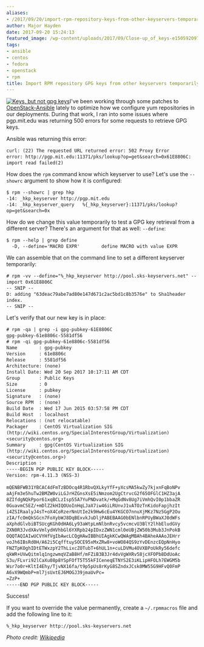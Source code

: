 ```yaml
---
aliases:
- /2017/09/20/import-rpm-repository-keys-from-other-keyservers-temporarily/
author: Major Hayden
date: 2017-09-20 15:24:13
featured_image: /wp-content/uploads/2017/09/Close-up_of_keys-e1505920978611.jpg
tags:
- ansible
- centos
- fedora
- openstack
- rpm
title: Import RPM repository GPG keys from other keyservers temporarily
---
```


[<img src="/wp-content/uploads/2017/09/Close-up_of_keys-e1505920978611.jpg" alt="Keys, but not gpg keys" width="1024" height="399" class="aligncenter size-full wp-image-6815" srcset="/wp-content/uploads/2017/09/Close-up_of_keys-e1505920978611.jpg 1024w, /wp-content/uploads/2017/09/Close-up_of_keys-e1505920978611-300x117.jpg 300w, /wp-content/uploads/2017/09/Close-up_of_keys-e1505920978611-768x299.jpg 768w" sizes="(max-width: 1024px) 100vw, 1024px" />][1]I've been working through some patches to [OpenStack-Ansible][2] lately to optimize how we configure yum repositories in our deployments. During that work, I ran into some issues where pgp.mit.edu was returning 500 errors for some requests to retrieve GPG keys.

Ansible was returning this error:

```
curl: (22) The requested URL returned error: 502 Proxy Error
error: http://pgp.mit.edu:11371/pks/lookup?op=get&search=0x61E8806C: import read failed(2)
```


How does the `rpm` command know which keyserver to use? Let's use the `--showrc` argument to show how it is configured:

```
$ rpm --showrc | grep hkp
-14: _hkp_keyserver http://pgp.mit.edu
-14: _hkp_keyserver_query   %{_hkp_keyserver}:11371/pks/lookup?op=get&search=0x
```


How do we change this value temporarily to test a GPG key retrieval from a different server? There's an argument for that as well: `--define`:

```
$ rpm --help | grep define
  -D, --define='MACRO EXPR'        define MACRO with value EXPR
```


We can assemble that on the command line to set a different keyserver temporarily:

```
# rpm -vv --define="%_hkp_keyserver http://pool.sks-keyservers.net" --import 0x61E8806C
-- SNIP --
D: adding "63deac79abe7ad80e147d671c2ac5bd1c8b3576e" to Sha1header index.
-- SNIP --
```


Let's verify that our new key is in place:

```
# rpm -qa | grep -i gpg-pubkey-61E8806C
gpg-pubkey-61e8806c-5581df56
# rpm -qi gpg-pubkey-61e8806c-5581df56
Name        : gpg-pubkey
Version     : 61e8806c
Release     : 5581df56
Architecture: (none)
Install Date: Wed 20 Sep 2017 10:17:11 AM CDT
Group       : Public Keys
Size        : 0
License     : pubkey
Signature   : (none)
Source RPM  : (none)
Build Date  : Wed 17 Jun 2015 03:57:58 PM CDT
Build Host  : localhost
Relocations : (not relocatable)
Packager    : CentOS Virtualization SIG (http://wiki.centos.org/SpecialInterestGroup/Virtualization) <security@centos.org>
Summary     : gpg(CentOS Virtualization SIG (http://wiki.centos.org/SpecialInterestGroup/Virtualization) <security@centos.org>)
Description :
-----BEGIN PGP PUBLIC KEY BLOCK-----
Version: rpm-4.11.3 (NSS-3)

mQENBFWB31YBCAC4dFmTzBDOcq4R1RbvQXLkyYfF+yXcsMA5kwZy7kjxnFqBoNPv
aAjFm3e5huTw2BMZW0viLGJrHZGnsXsE5iNmzom2UgCtrvcG2f65OFGlC1HZ3ajA
8ZIfdgNQkPpor61xqBCLzIsp55A7YuPNDvatk/+MqGdNv8Ug7iVmhQvI0p1bbaZR
0GuavmC5EZ/+mDlZ2kHIQOUoInHqLJaX7iw46iLRUnvJ1vATOzTnKidoFapjhzIt
i4ZSIRaalyJ4sT+oX4CoRzerNnUtIe2k9Hw6cEu4YKGCO7nnuXjMKz7Nz5GgP2Ou
zIA/fcOmQkSGcn7FoXybWJ8DqBExvkJuDljPABEBAAG0bENlbnRPUyBWaXJ0dWFs
aXphdGlvbiBTSUcgKGh0dHA6Ly93aWtpLmNlbnRvcy5vcmcvU3BlY2lhbEludGVy
ZXN0R3JvdXAvVmlydHVhbGl6YXRpb24pIDxzZWN1cml0eUBjZW50b3Mub3JnPokB
OQQTAQIAIwUCVYHfVgIbAwcLCQgHAwIBBhUIAgkKCwQWAgMBAh4BAheAAAoJEHrr
voJh6IBsRd0H/A62i5CqfftuySOCE95xMxZRw8+voWO84QS9zYvDEnzcEQpNnHyo
FNZTpKOghIDtETWxzpY2ThLixcZOTubT+6hUL1n+cuLDVMu4OVXBPoUkRy56defc
qkWR+UVwQitmlq1ngzwmqVZaB8Hf/mFZiB3B3Jr4dvVgWXRv58jcXFOPb8DdUoAc
S3u/FLvri92lCaXu08p8YSpFOfT5T55kFICeneqETNYS2E3iKLipHFOLh7EWGM5b
Wsr7o0r+KltI4Ehy/TjvNX16fa/t9p5pUs8rKyG8SZndxJCsk0MW55G9HFvQ0FmP
A6vX9WQmbP+ml7jsUxtEJ6MOGJ39jmaUvPc=
=ZzP+
-----END PGP PUBLIC KEY BLOCK-----

```


Success!

If you want to override the value permanently, create a `~/.rpmmacros` file and add the following line to it:

```
%_hkp_keyserver http://pool.sks-keyservers.net
```


_Photo credit: [Wikipedia][3]_

 [1]: /wp-content/uploads/2017/09/Close-up_of_keys-e1505920978611.jpg
 [2]: https://github.com/openstack/openstack-ansible
 [3]: https://commons.wikimedia.org/wiki/File:Close-up_of_keys.jpg